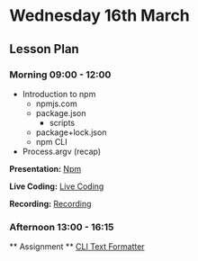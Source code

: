 # Wednesday 16th March

## Lesson Plan

### Morning 09:00 - 12:00

+ Introduction to npm
  + npmjs.com
  + package.json
    + scripts
  + package+lock.json
  + npm CLI
+ Process.argv (recap)

**Presentation:** [Npm](https://docs.google.com/presentation/d/1ZeR3VujCKimI6UhtkjYbaF-n969CR9RrEYU8JaniLpk/edit?usp=sharing)

**Live Coding:** [Live Coding](https://github.com/GillesDCI/node-modules-example-e27)

**Recording:** [Recording](https://drive.google.com/file/d/15HiFa-pG67kZjNuHileDH3BYvWjp_G0s/view?usp=sharing)

### Afternoon 13:00 - 16:15

** Assignment ** [CLI Text Formatter](https://github.com/DigitalCareerInstitute/Node-FormattingCLI)
